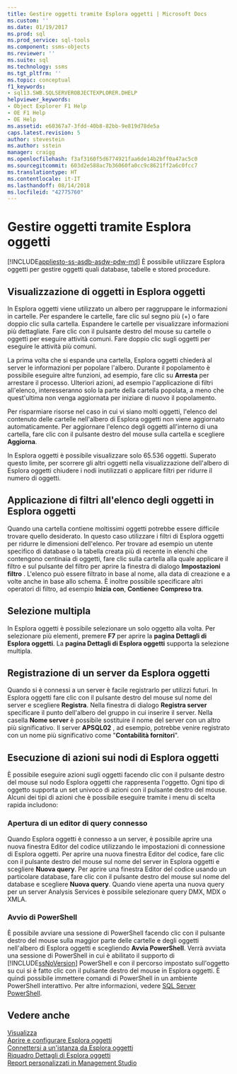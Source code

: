 ```yaml
---
title: Gestire oggetti tramite Esplora oggetti | Microsoft Docs
ms.custom: ''
ms.date: 01/19/2017
ms.prod: sql
ms.prod_service: sql-tools
ms.component: ssms-objects
ms.reviewer: ''
ms.suite: sql
ms.technology: ssms
ms.tgt_pltfrm: ''
ms.topic: conceptual
f1_keywords:
- sql13.SWB.SQLSERVEROBJECTEXPLORER.DHELP
helpviewer_keywords:
- Object Explorer F1 Help
- OE F1 Help
- OE Help
ms.assetid: e60367a7-3fdd-40b8-82bb-9e819d78de5a
caps.latest.revision: 5
author: stevestein
ms.author: sstein
manager: craigg
ms.openlocfilehash: f3af3160f5d6774921faa6de14b2bff0a47ac5c0
ms.sourcegitcommit: 603d2e588ac7b36060fa0cc9c8621ff2a6c0fcc7
ms.translationtype: HT
ms.contentlocale: it-IT
ms.lasthandoff: 08/14/2018
ms.locfileid: "42775760"
---
```

# <a name="manage-objects-by-using-object-explorer"></a>Gestire oggetti tramite Esplora oggetti
[!INCLUDE[appliesto-ss-asdb-asdw-pdw-md](../../includes/appliesto-ss-asdb-asdw-pdw-md.md)]
È possibile utilizzare Esplora oggetti per gestire oggetti quali database, tabelle e stored procedure.  
  
## <a name="viewing-objects-in-object-explorer"></a>Visualizzazione di oggetti in Esplora oggetti  
In Esplora oggetti viene utilizzato un albero per raggruppare le informazioni in cartelle. Per espandere le cartelle, fare clic sul segno più (+) o fare doppio clic sulla cartella. Espandere le cartelle per visualizzare informazioni più dettagliate. Fare clic con il pulsante destro del mouse su cartelle o oggetti per eseguire attività comuni. Fare doppio clic sugli oggetti per eseguire le attività più comuni.  
  
La prima volta che si espande una cartella, Esplora oggetti chiederà al server le informazioni per popolare l'albero. Durante il popolamento è possibile eseguire altre funzioni, ad esempio, fare clic su **Arresta** per arrestare il processo. Ulteriori azioni, ad esempio l'applicazione di filtri all'elenco, interesseranno solo la parte della cartella popolata, a meno che quest'ultima non venga aggiornata per iniziare di nuovo il popolamento.  
  
Per risparmiare risorse nel caso in cui vi siano molti oggetti, l'elenco del contenuto delle cartelle nell'albero di Esplora oggetti non viene aggiornato automaticamente. Per aggiornare l'elenco degli oggetti all'interno di una cartella, fare clic con il pulsante destro del mouse sulla cartella e scegliere **Aggiorna**.  
  
In Esplora oggetti è possibile visualizzare solo 65.536 oggetti. Superato questo limite, per scorrere gli altri oggetti nella visualizzazione dell'albero di Esplora oggetti chiudere i nodi inutilizzati o applicare filtri per ridurre il numero di oggetti.  
  
## <a name="filtering-the-list-of-objects-in-object-explorer"></a>Applicazione di filtri all'elenco degli oggetti in Esplora oggetti  
Quando una cartella contiene moltissimi oggetti potrebbe essere difficile trovare quello desiderato. In questo caso utilizzare i filtri di Esplora oggetti per ridurre le dimensioni dell'elenco. Per trovare ad esempio un utente specifico di database o la tabella creata più di recente in elenchi che contengono centinaia di oggetti, fare clic sulla cartella alla quale applicare il filtro e sul pulsante del filtro per aprire la finestra di dialogo **Impostazioni filtro** . L'elenco può essere filtrato in base al nome, alla data di creazione e a volte anche in base allo schema. È inoltre possibile specificare altri operatori di filtro, ad esempio **Inizia con**, **Contiene**e **Compreso tra**.  
  
## <a name="multi-select"></a>Selezione multipla  
In Esplora oggetti è possibile selezionare un solo oggetto alla volta. Per selezionare più elementi, premere **F7** per aprire la **pagina Dettagli di Esplora oggetti**. La **pagina Dettagli di Esplora oggetti** supporta la selezione multipla.  
  
## <a name="register-a-server-from-object-explorer"></a>Registrazione di un server da Esplora oggetti  
Quando si è connessi a un server è facile registrarlo per utilizzi futuri. In Esplora oggetti fare clic con il pulsante destro del mouse sul nome del server e scegliere **Registra**. Nella finestra di dialogo **Registra server** specificare il punto dell'albero del gruppo in cui inserire il server. Nella casella **Nome server** è possibile sostituire il nome del server con un altro più significativo. Il server **APSQL02** , ad esempio, potrebbe venire registrato con un nome più significativo come "**Contabilità fornitori**".  
  
## <a name="performing-actions-on-object-explorer-nodes"></a>Esecuzione di azioni sui nodi di Esplora oggetti  
È possibile eseguire azioni sugli oggetti facendo clic con il pulsante destro del mouse sul nodo Esplora oggetti che rappresenta l'oggetto. Ogni tipo di oggetto supporta un set univoco di azioni con il pulsante destro del mouse. Alcuni dei tipi di azioni che è possibile eseguire tramite i menu di scelta rapida includono:  
  
### <a name="open-a-connected-query-editor"></a>Apertura di un editor di query connesso  
Quando Esplora oggetti è connesso a un server, è possibile aprire una nuova finestra Editor del codice utilizzando le impostazioni di connessione di Esplora oggetti. Per aprire una nuova finestra Editor del codice, fare clic con il pulsante destro del mouse sul nome del server in Esplora oggetti e scegliere **Nuova query**. Per aprire una finestra Editor del codice usando un particolare database, fare clic con il pulsante destro del mouse sul nome del database e scegliere **Nuova query**. Quando viene aperta una nuova query per un server Analysis Services è possibile selezionare query DMX, MDX o XMLA.  
  
### <a name="start-powershell"></a>Avvio di PowerShell  
È possibile avviare una sessione di PowerShell facendo clic con il pulsante destro del mouse sulla maggior parte delle cartelle e degli oggetti nell'albero di Esplora oggetti e scegliendo **Avvia PowerShell**. Verrà avviata una sessione di PowerShell in cui è abilitato il supporto di [!INCLUDE[ssNoVersion](../../includes/ssnoversion-md.md)] PowerShell e con il percorso impostato sull'oggetto su cui si è fatto clic con il pulsante destro del mouse in Esplora oggetti. È quindi possibile immettere comandi di PowerShell in un ambiente PowerShell interattivo. Per altre informazioni, vedere [SQL Server PowerShell](http://msdn.microsoft.com/89b70725-bbe7-4ffe-a27d-2a40005a97e7).  
  
## <a name="see-also"></a>Vedere anche  
[Visualizza](../../ssms/object/object-explorer.md)  
[Aprire e configurare Esplora oggetti](../../ssms/object/open-and-configure-object-explorer.md)  
[Connettersi a un'istanza da Esplora oggetti](../../ssms/object/connect-to-an-instance-from-object-explorer.md)  
[Riquadro Dettagli di Esplora oggetti](../../ssms/object/object-explorer-details-pane.md)  
[Report personalizzati in Management Studio](../../ssms/object/custom-reports-in-management-studio.md)  
  
